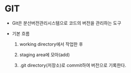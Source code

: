 # GIT

- Git은 분산버전관리시스템으로 코드의 버전을 관리하는 도구

- 기본 흐름

  1. working directory에서 작업한 후

  2. staging area에 모아(add)

  3. .git directory(저장소)로 commit하여 버전으로 기록한다.

     

